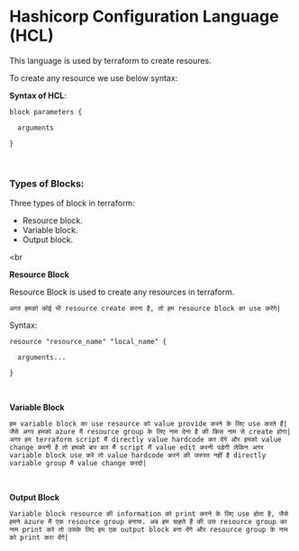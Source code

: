 # Hashicorp Configuration Language (HCL)

This language is used by terraform to create resoures.

To create any resource we use below syntax:

**Syntax of HCL**:

```
block parameters {

  arguments

}
```

<br>

### Types of Blocks:

Three types of block in terraform:
- Resource block.
- Variable block.
- Output block.

<br

**Resource Block**

Resource Block is used to create any resources in terraform.

```अगर हमको कोई भी resource create करना है, तो हम resource block का use करेंगे|```

Syntax:

```
resource "resource_name" "local_name" {

  arguments...

}
```

<br>

**Variable Block**

```हम variable block का use resource को value provide करने के लिए use करते हैं| जैसे अगर हमको azure मैं resource group के लिए नाम देना है की किस नाम से create होगा| अगर हम terraform script मैं directly value hardcode कर देंगे और हमको value change करनी है तो हमको बार बार मैं script मैं value edit करनी पड़ेगी लेकिन अगर variable block use करे तो value hardcode करने की जरुरत नहीं है directly variable group मैं value change करदो|```

<br>

**Output Block**

```Variable block resource की information को print करने के लिए use होता है, जैसे हमने azure मैं एक resource group बनाया. अब हम चाहते हैं की उस resource group का नाम print करे तो उसके लिए हम एक output block बना देंगे और resource group के नाम को print करा देंगे|```
